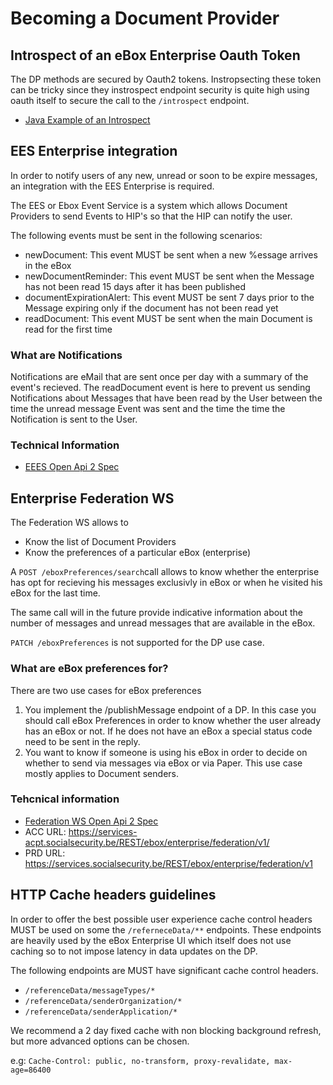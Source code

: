 # Becoming a Document Provider


## Introspect of an eBox Enterprise Oauth Token

The DP methods are secured by Oauth2 tokens. Instropsecting these token can be tricky since they instrospect endpoint security is quite high using oauth itself to secure the call to the ``/introspect`` endpoint.

- [Java Example of an Introspect](examples/ouath-introspect)


## EES Enterprise integration

In order to notify users of any new, unread or soon to be expire messages, an integration with the EES Enterprise is required.

The EES or Ebox Event Service is a system which allows Document Providers to send Events to HIP's so that the HIP can notify
the user. 

The following events must be sent in the following scenarios:

- newDocument: This event MUST be sent when a new %essage arrives in the eBox
- newDocumentReminder: This event MUST be sent when the Message has not been read 15 days after it has been published
- documentExpirationAlert: This event MUST be sent 7 days prior to the Message expiring only if the document has not been read yet
- readDocument: This event MUST be sent when the main Document is read for the first time

### What are Notifications

Notifications are eMail that are sent once per day with a summary of the event's recieved. The readDocument event is here
to prevent us sending Notifications about Messages that have been read by the User between the time the unread message 
Event was sent and the time the time the Notification is sent to the User.

### Technical Information

- [EEES Open Api 2 Spec](openapi/ebox-enterprise-event-api-1.1.1.yaml)

## Enterprise Federation WS

The Federation WS allows to 
- Know the list of Document Providers
- Know the preferences of a particular eBox (enterprise)

A ``POST /eboxPreferences/search``call allows to know whether the enterprise has opt for recieving his messages exclusivly in eBox or when he visited his eBox for the last time. 

The same call will in the future provide indicative information about the number of messages and unread messages that are available in the eBox.

``PATCH /eboxPreferences`` is not supported for the DP use case.

### What are eBox preferences for?

There are two use cases for eBox preferences

1) You implement the /publishMessage endpoint of a DP. In this case you should call eBox Preferences in order to know whether the user already has an eBox or not. If he does not have an eBox a special status code need to be sent in the reply.
2) You want to know if someone is using his eBox in order to decide on whether to send via messages via eBox or via Paper. This use case mostly applies to Document senders.

### Tehcnical information

- [Federation WS Open Api 2 Spec](openapi/ebox-federation-1.3.yaml)
- ACC URL: https://services-acpt.socialsecurity.be/REST/ebox/enterprise/federation/v1/  
- PRD URL:  https://services.socialsecurity.be/REST/ebox/enterprise/federation/v1

## HTTP Cache headers guidelines

In order to offer the best possible user experience cache control headers MUST be used on some the ``/referneceData/**`` endpoints. These endpoints are heavily used by the eBox Enterprise UI which itself does not use caching so to not impose latency in data updates on the DP. 

The following endpoints are MUST have significant cache control headers. 

- ``/referenceData/messageTypes/*``
- ``/referenceData/senderOrganization/*``
- ``/referenceData/senderApplication/*``

We recommend a 2 day fixed cache with non blocking background refresh, but more advanced options can be chosen.

e.g: ``Cache-Control: public, no-transform, proxy-revalidate, max-age=86400``